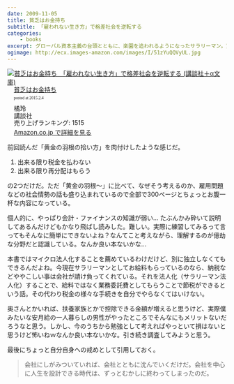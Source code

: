 ```yaml
---
date: 2009-11-05
title: 貧乏はお金持ち
subtitle: 「雇われない生き方」で格差社会を逆転する
categories: 
    - books
excerpt: グローバル資本主義の台頭とともに、楽園を追われるようになったサラリーマン。望むと望まざるとにかかわらず、すべてのものがフリーエージェント化していく。残酷なまでに自由な世界を、どう生き抜くべきなのか？　「雇われない生き方」とそのための「ファイナンスの技術」を描いたベストセラー！
ogimage: http://ecx.images-amazon.com/images/I/51zYuQQVyUL.jpg
---
```


<div class="azlink-box"><div class="azlink-image" style="float:left"><a href="http://www.amazon.co.jp/exec/obidos/ASIN/B00DQ4SKM2/warikiru-22/" name="azlinklink" target="_blank"><img src="http://ecx.images-amazon.com/images/I/51zYuQQVyUL._SL160_.jpg" alt="貧乏はお金持ち　「雇われない生き方」で格差社会を逆転する (講談社＋α文庫)" style="border:none" /></a></div><div class="azlink-info" style="float:left;margin-left:15px;line-height:120%"><div class="azlink-name" style="margin-bottom:10px;line-height:120%"><a href="http://www.amazon.co.jp/exec/obidos/ASIN/B00DQ4SKM2/warikiru-22/" name="azlinklink" target="_blank">貧乏はお金持ち</a><div class="azlink-powered-date" style="font-size:7pt;margin-top:5px;font-family:verdana;line-height:120%">posted at 2015.2.4</div></div><div class="azlink-detail">橘玲<br />講談社<br />売り上げランキング: 1515<br /></div><div class="azlink-link" style="margin-top:5px"><a href="http://www.amazon.co.jp/exec/obidos/ASIN/B00DQ4SKM2/warikiru-22/" target="_blank">Amazon.co.jp で詳細を見る</a></div></div><div class="azlink-footer" style="clear:left"></div></div>

前回読んだ「黄金の羽根の拾い方」を肉付けしたような感じだ。

1. 出来る限り税金を払わない
2. 出来る限り再分配はもらう

の2つだけだ。ただ「黄金の羽根〜」に比べて、なぜそう考えるのか、雇用問題などの社会情勢の話も盛り込まれているので全部で300ページとちょっとお腹一杯な内容になっている。

個人的に、やっぱり会計・ファイナンスの知識が弱い… たぶんかみ砕いて説明してあるんだけどもかなり飛ばし読みした。難しい。実際に練習してみるって言ってもそんなに簡単にできないよね？なんてこと考えながら、理解するのが億劫な分野だと認識している。なんか良い本ないかな…

本書ではマイクロ法人化することを薦めているわけだけど、別に独立しなくてもできるんだよね。今現在サラリーマンとしてお給料もらっているのなら、納税などややこしい事は会社が請け負ってくれている。それを法人化（サラリーマン法人化）することで、給料ではなく業務委託費としてもらうことで節税ができるという話。その代わり税金の様々な手続きを自分でやらなくてはいけない。

奥さんとかいれば、扶養家族とかで控除できる金額が増えると思うけど、実際僕みたいな安月給の一人暮らしの男性がやったところでそんなにもメリットないだろうなと思う。しかし、今のうちから勉強として考えればやっといて損はないと思うけど怖いねｗなんか良い本ないかな。引き続き調査してみようと思う。

最後にちょっと自分自身への戒めとして引用しておく。

> 会社にしがみついていれば、会社とともに沈んでいくだけだ。会社を中心に人生を設計できる時代は、ずっとむかしに終わってしまったのだ。

